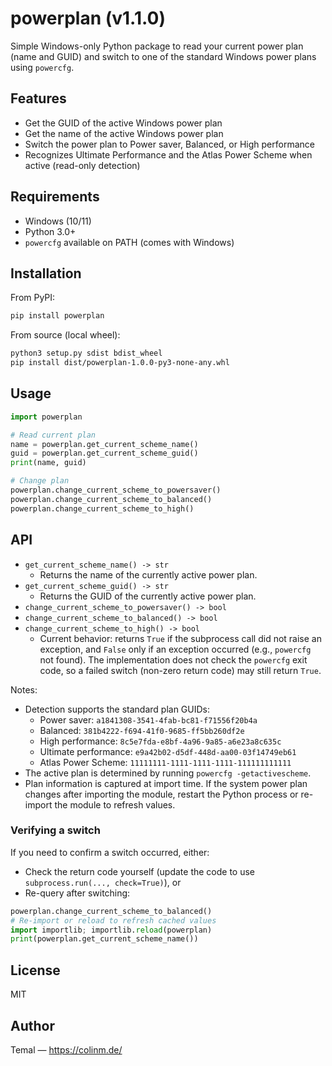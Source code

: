 # powerplan (v1.1.0)

Simple Windows-only Python package to read your current power plan (name and GUID) and switch to one of the standard Windows power plans using `powercfg`.

## Features

- Get the GUID of the active Windows power plan
- Get the name of the active Windows power plan
- Switch the power plan to Power saver, Balanced, or High performance
- Recognizes Ultimate Performance and the Atlas Power Scheme when active (read-only detection)

## Requirements

- Windows (10/11)
- Python 3.0+
- `powercfg` available on PATH (comes with Windows)

## Installation

From PyPI:

```bash
pip install powerplan
```

From source (local wheel):

```bash
python3 setup.py sdist bdist_wheel
pip install dist/powerplan-1.0.0-py3-none-any.whl
```

## Usage

```py
import powerplan

# Read current plan
name = powerplan.get_current_scheme_name()
guid = powerplan.get_current_scheme_guid()
print(name, guid)

# Change plan
powerplan.change_current_scheme_to_powersaver()
powerplan.change_current_scheme_to_balanced()
powerplan.change_current_scheme_to_high()
```

## API

- `get_current_scheme_name() -> str`
  - Returns the name of the currently active power plan.
- `get_current_scheme_guid() -> str`
  - Returns the GUID of the currently active power plan.
- `change_current_scheme_to_powersaver() -> bool`
- `change_current_scheme_to_balanced() -> bool`
- `change_current_scheme_to_high() -> bool`
  - Current behavior: returns `True` if the subprocess call did not raise an exception, and `False` only if an exception occurred (e.g., `powercfg` not found). The implementation does not check the `powercfg` exit code, so a failed switch (non-zero return code) may still return `True`.

Notes:
- Detection supports the standard plan GUIDs:
  - Power saver: `a1841308-3541-4fab-bc81-f71556f20b4a`
  - Balanced: `381b4222-f694-41f0-9685-ff5bb260df2e`
  - High performance: `8c5e7fda-e8bf-4a96-9a85-a6e23a8c635c`
  - Ultimate performance: `e9a42b02-d5df-448d-aa00-03f14749eb61`
  - Atlas Power Scheme: `11111111-1111-1111-1111-111111111111`
- The active plan is determined by running `powercfg -getactivescheme`.
- Plan information is captured at import time. If the system power plan changes after importing the module, restart the Python process or re-import the module to refresh values.

### Verifying a switch
If you need to confirm a switch occurred, either:
- Check the return code yourself (update the code to use `subprocess.run(..., check=True)`), or
- Re-query after switching:

```py
powerplan.change_current_scheme_to_balanced()
# Re-import or reload to refresh cached values
import importlib; importlib.reload(powerplan)
print(powerplan.get_current_scheme_name())
```

## License

MIT

## Author

Temal — https://colinm.de/

